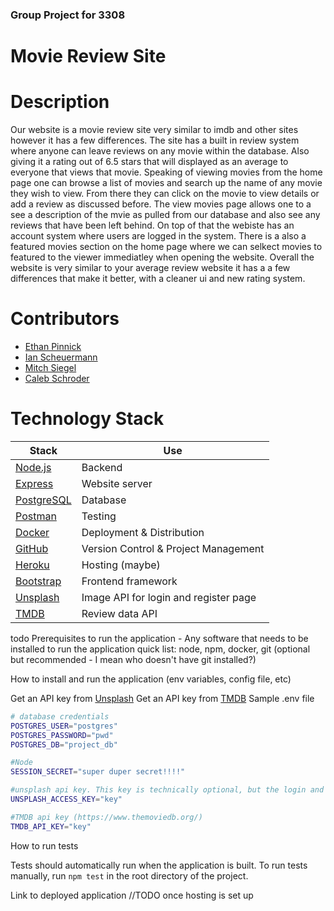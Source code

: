 ### Group Project for 3308

# Movie Review Site
# Description
Our website is a movie review site very similar to imdb and other sites however it has a few differences. The site has a built in review system where anyone can leave reviews on any movie within the database. Also giving it a rating out of 6.5 stars that will displayed as an average to everyone that views that movie. Speaking of viewing movies from the home page one can browse a list of movies and search up the name of any movie they wish to view. From there they can click on the movie to view details or add a review as discussed before. The view movies page allows one to a see a description of the mvie as pulled from our database and also see any reviews that have been left behind. On top of that the webiste has an account system where users are logged in the system. There is a also a featured movies section on the home page where we can selkect movies to featured to the viewer immediatley when opening the website. Overall the website is very similar to your average review website it has a a few differences that make it better, with a cleaner ui and new rating system.

# Contributors
- [Ethan Pinnick](https://github.com/EPinnick)
- [Ian Scheuermann](https://github.com/ischeuermann)
- [Mitch Siegel](https://github.com/MitchSiegel)
- [Caleb Schroder](https://github.com/CalebSchroder1)

# Technology Stack
| Stack | Use |
| --- | --- | 
| [Node.js](https://nodejs.org/en/) | Backend |
| [Express](https://expressjs.com/)| Website server |
| [PostgreSQL](https://www.postgresql.org/) | Database |
| [Postman](https://www.postman.com/) | Testing |
| [Docker](https://www.docker.com/) | Deployment & Distribution |
| [GitHub](https://github.com) | Version Control & Project Management |
| [Heroku](https://www.heroku.com/) | Hosting (maybe) |
| [Bootstrap](https://getbootstrap.com/) | Frontend framework |
| [Unsplash](https://unsplash.com/) | Image API for login and register page|
| [TMDB](https://www.themoviedb.org/) | Review data API |

todo 
Prerequisites to run the application - Any software that needs to be installed to run the application
quick list: node, npm, docker, git (optional but recommended - I mean who doesn't have git installed?)

How to install and run the application (env variables, config file, etc)

Get an API key from [Unsplash](https://unsplash.com/developers)
Get an API key from [TMDB](https://www.themoviedb.org/settings/api)
Sample .env file
```bash
# database credentials
POSTGRES_USER="postgres"
POSTGRES_PASSWORD="pwd"
POSTGRES_DB="project_db"

#Node 
SESSION_SECRET="super duper secret!!!!"

#unsplash api key. This key is technically optional, but the login and register pages will simply display a non random, default image if this is not set
UNSPLASH_ACCESS_KEY="key"

#TMDB api key (https://www.themoviedb.org/)
TMDB_API_KEY="key"
```

How to run tests

Tests should automatically run when the application is built. To run tests manually, run `npm test` in the root directory of the project.

Link to deployed application
//TODO once hosting is set up
